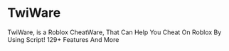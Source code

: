 # TwiWare
TwiWare, is a Roblox CheatWare, That Can Help You Cheat On Roblox By Using Script! 129+ Features And More
